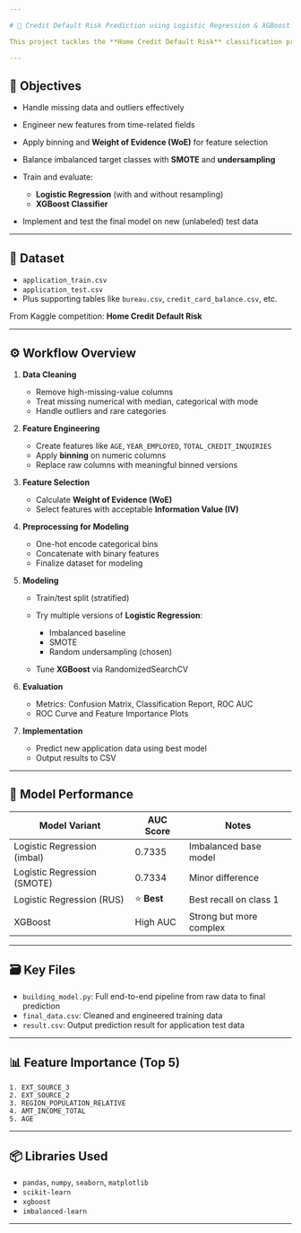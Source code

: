 ```yaml
---

# 🏦 Credit Default Risk Prediction using Logistic Regression & XGBoost

This project tackles the **Home Credit Default Risk** classification problem using real-world data from [Kaggle](https://www.kaggle.com/competitions/home-credit-default-risk). The objective is to build robust machine learning models that can predict a client's probability of defaulting on a loan.

---
```


## 🎯 Objectives

* Handle missing data and outliers effectively
* Engineer new features from time-related fields
* Apply binning and **Weight of Evidence (WoE)** for feature selection
* Balance imbalanced target classes with **SMOTE** and **undersampling**
* Train and evaluate:

  * **Logistic Regression** (with and without resampling)
  * **XGBoost Classifier**
* Implement and test the final model on new (unlabeled) test data

---

## 📁 Dataset

* `application_train.csv`
* `application_test.csv`
* Plus supporting tables like `bureau.csv`, `credit_card_balance.csv`, etc.

From Kaggle competition: **Home Credit Default Risk**

---

## ⚙️ Workflow Overview

1. **Data Cleaning**

   * Remove high-missing-value columns
   * Treat missing numerical with median, categorical with mode
   * Handle outliers and rare categories
2. **Feature Engineering**

   * Create features like `AGE`, `YEAR_EMPLOYED`, `TOTAL_CREDIT_INQUIRIES`
   * Apply **binning** on numeric columns
   * Replace raw columns with meaningful binned versions
3. **Feature Selection**

   * Calculate **Weight of Evidence (WoE)**
   * Select features with acceptable **Information Value (IV)**
4. **Preprocessing for Modeling**

   * One-hot encode categorical bins
   * Concatenate with binary features
   * Finalize dataset for modeling
5. **Modeling**

   * Train/test split (stratified)
   * Try multiple versions of **Logistic Regression**:

     * Imbalanced baseline
     * SMOTE
     * Random undersampling (chosen)
   * Tune **XGBoost** via RandomizedSearchCV
6. **Evaluation**

   * Metrics: Confusion Matrix, Classification Report, ROC AUC
   * ROC Curve and Feature Importance Plots
7. **Implementation**

   * Predict new application data using best model
   * Output results to CSV

---

## 🧪 Model Performance

| Model Variant               | AUC Score  | Notes                   |
| --------------------------- | ---------- | ----------------------- |
| Logistic Regression (imbal) | 0.7335     | Imbalanced base model   |
| Logistic Regression (SMOTE) | 0.7334     | Minor difference        |
| Logistic Regression (RUS)   | ⭐ **Best** | Best recall on class 1  |
| XGBoost                     | High AUC   | Strong but more complex |

---

## 🗃️ Key Files

* `building_model.py`: Full end-to-end pipeline from raw data to final prediction
* `final_data.csv`: Cleaned and engineered training data
* `result.csv`: Output prediction result for application test data

---

## 📊 Feature Importance (Top 5)

```
1. EXT_SOURCE_3
2. EXT_SOURCE_2
3. REGION_POPULATION_RELATIVE
4. AMT_INCOME_TOTAL
5. AGE
```

---

## 📦 Libraries Used

* `pandas`, `numpy`, `seaborn`, `matplotlib`
* `scikit-learn`
* `xgboost`
* `imbalanced-learn`

---
